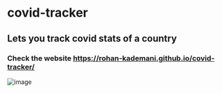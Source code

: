 # covid-tracker
## Lets you track covid stats of a country
### Check the website https://rohan-kademani.github.io/covid-tracker/

![image](https://user-images.githubusercontent.com/59528017/128848392-06b21b89-29d5-4fe6-9df7-6a452d3543ef.png)

